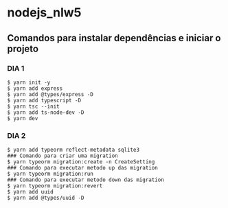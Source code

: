 # nodejs_nlw5
## Comandos para instalar dependências e iniciar o projeto
### DIA 1
```
$ yarn init -y
$ yarn add express
$ yarn add @types/express -D
$ yarn add typescript -D
$ yarn tsc --init
$ yarn add ts-node-dev -D
$ yarn dev
```

### DIA 2
```
$ yarn add typeorm reflect-metadata sqlite3
### Comando para criar uma migration
$ yarn typeorm migration:create -n CreateSetting
### Comando para executar metodo up das migration
$ yarn typeorm migration:run
### Comando para executar metodo down das migration
$ yarn typeorm migration:revert
$ yarn add uuid
$ yarn add @types/uuid -D
 ```
